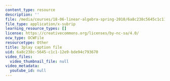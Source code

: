 ```yaml
---
content_type: resource
description: ''
file: /media/courses/18-06-linear-algebra-spring-2010/6a8c238c5645c1c112e9bde94c793670_TX_vooSnhm8.srt
file_type: application/x-subrip
learning_resource_types: []
license: https://creativecommons.org/licenses/by-nc-sa/4.0/
ocw_type: OCWFile
resourcetype: Other
title: 3play caption file
uid: 6a8c238c-5645-c1c1-12e9-bde94c793670
video_files:
  video_thumbnail_file: null
video_metadata:
  youtube_id: null
---
```

